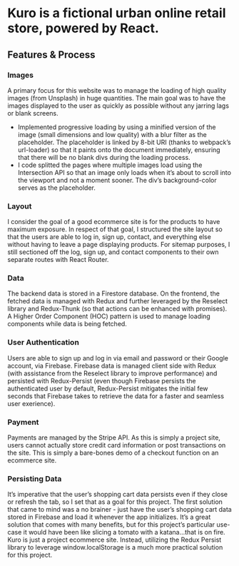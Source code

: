 # Kuro is a fictional urban online retail store, powered by React. 

## Features & Process
### Images
A primary focus for this website was to manage the loading of high quality images (from Unsplash) in huge quantities. The main goal was to have the images displayed to the user as quickly as possible without any jarring lags or blank screens.
  - Implemented progressive loading by using a minified version of the image (small dimensions and low quality) with a blur filter as the placeholder. The placeholder is linked by 8-bit URI (thanks to webpack’s url-loader) so that it paints onto the document immediately, ensuring that there will be no blank divs during the loading process. 
  - I code splitted the pages where multiple images load using the Intersection API so that an image only loads when it’s about to scroll into the viewport and not a moment sooner. The div’s background-color serves as the placeholder.
  
### Layout
I consider the goal of a good ecommerce site is for the products to have maximum exposure. In respect of that goal, I structured the site layout so that the users are able to log in, sign up, contact, and everything else without having to leave a page displaying products. For sitemap purposes, I still sectioned off the log, sign up, and contact components to their own separate routes with React Router.

### Data
The backend data is stored in a Firestore database. On the frontend, the fetched data is managed with Redux and further leveraged by the Reselect library and Redux-Thunk (so that actions can be enhanced with promises). A Higher Order Component (HOC) pattern is used to manage loading components while data is being fetched.

### User Authentication
Users are able to sign up and log in via email and password or their Google account, via Firebase. Firebase data is managed client side with Redux (with assistance from the Reselect library to improve performance) and persisted with Redux-Persist (even though Firebase persists the authenticated user by default, Redux-Persist mitigates the initial few seconds that Firebase takes to retrieve the data for a faster and seamless user exerience).  

### Payment

Payments are managed by the Stripe API. As this is simply a project site, users cannot actually store credit card information or post transactions on the site. This is simply a bare-bones demo of a checkout function on an ecommerce site.

### Persisting Data

It’s imperative that the user’s shopping cart data persists even if they close or refresh the tab, so I set that as a goal for this project. The first solution that came to mind was a no brainer - just have the user’s shopping cart data stored in Firebase and load it whenever the app initializes. It’s a great solution that comes with many benefits, but for this project’s particular use-case it would have been like slicing a tomato with a katana...that is on fire. Kuro is just a project ecommerce site. Instead, utilizing the Redux Persist library to leverage window.localStorage is a much more practical solution for this project.